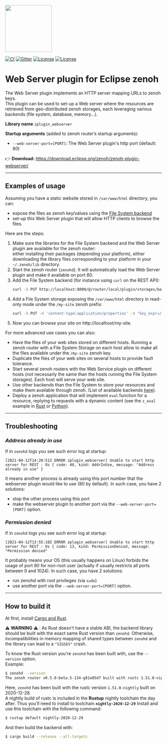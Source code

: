 <img src="http://zenoh.io/img/zenoh-dragon-small.png" width="150">

[![CI](https://github.com/eclipse-zenoh/zenoh-plugin-webserver/workflows/CI/badge.svg)](https://github.com/eclipse-zenoh/zenoh-plugin-webserver/actions?query=workflow%3A%22CI%22)
[![Gitter](https://badges.gitter.im/atolab/zenoh.svg)](https://gitter.im/atolab/zenoh?utm_source=badge&utm_medium=badge&utm_campaign=pr-badge)
[![License](https://img.shields.io/badge/License-EPL%202.0-blue)](https://choosealicense.com/licenses/epl-2.0/)
[![License](https://img.shields.io/badge/License-Apache%202.0-blue.svg)](https://opensource.org/licenses/Apache-2.0)

# Web Server plugin for Eclipse zenoh

The Web Server plugin implements an HTTP server mapping URLs to zenoh keys.  
This plugin can be used to set-up a Web server where the resources are retrieved from geo-distributed
zenoh storages, each leveraging various backends (file system, database, memory...).

**Library name** `zplugin_webserver`

**Startup arguments** (added to zenoh router’s startup arguments):
 - `--web-server-port=[PORT]`: The Web Server plugin's http port (default: 80)

:point_right: **Download:** https://download.eclipse.org/zenoh/zenoh-plugin-webserver/

-------------------------------
## **Examples of usage**

Assuming you have a static website stored in `/var/www/html` directory, you can:
 - expose the files as zenoh key/values using the [File System backend](https://github.com/eclipse-zenoh/zenoh-backend-filesystem)
 - set-up this Web Server plugin that will allow HTTP clients to browse the files.

Here are the steps:
 1. Make sure the libraries for the File System backend and the Web Server plugin are available for the zenoh router:  
    either installing their packages (depending your platform), either downloading the library files corresponding
    to your platform in your `~/.zenoh/lib` directory.
 2. Start the zenoh router (`zenohd`). It will automatically load the Web Server plugin and make it available on port 80.
 3. Add the File System backend (for instance using `curl` on the REST API):
    ```bash
    curl -X PUT http://localhost:8000/@/router/local/plugin/storages/backend/fs
    ```
 4. Add a File System storage exposing the `/var/www/html` directory in read-only mode under the `/my-site` zenoh prefix:
    ```bash
    curl -X PUT -H 'content-type:application/properties' -d "key_expr=/my-site/**;key_prefix=/my-site;dir=/var/www/html;read_only" http://localhost:8000/@/router/local/plugin/storages/backend/fs/storage/my-site
    ```
 5. Now you can browse your site on http://localhost/my-site.


For more advanced use cases you can also:
 - Have the files of your web sites stored on different hosts. Running a zenoh router with a File System Storage on
   each host allow to make all the files available under the `/my-site` zenoh key.
 - Duplicate the files of your web sites on several hosts to provide fault tolerance.
 - Start several zenoh routers with the Web Service plugin on different hosts (not necessarly the same than the
   hosts running the File System storages). Each host will serve your web site.
 - Use other backends than the File System to store your resources and make them available through zenoh.
   (List of available backends [here](http://zenoh.io/docs/manual/backends-list/)).
 - Deploy a zenoh application that will implement `eval` function for a resource, replying to requests with a
   dynamic content (see the `z_eval` example in
   [Rust](https://github.com/eclipse-zenoh/zenoh/blob/master/zenoh/examples/zenoh/z_eval.rs) or
   [Python](https://github.com/eclipse-zenoh/zenoh-python/blob/master/examples/zenoh/z_eval.py)).

-------------------------------
## Troubleshooting

### *Address already in use*
If in `zenohd` logs you see such error log at startup:
```
[2021-04-12T14:20:51Z ERROR zplugin_webserver] Unable to start http server for REST : Os { code: 48, kind: AddrInUse, message: "Address already in use" }
```
It means another process is already using this port number that the webserver plugin would like to use (80 by default).
In such case, you have 2 solutions:
 - stop the other process using this port
 - make the webserver plugin to another port via the `--web-server-port=[PORT]` option.

### *Permission denied*
If in `zenohd` logs you see such error log at startup:
```
[2021-04-12T13:55:10Z ERROR zplugin_webserver] Unable to start http server for REST : Os { code: 13, kind: PermissionDenied, message: "Permission denied" 
```
It probably means your OS (this usually happens on Linux) forbids the usage of port 80 for non-root user (actually if usually restricts all ports between 0 and 1024).
In such case, you have 2 solutions:
 - run zenohd with root privileges (via `sudo`)
 - use another port via the `--web-server-port=[PORT]` option.

-------------------------------
## How to build it

At first, install [Cargo and Rust](https://doc.rust-lang.org/cargo/getting-started/installation.html). 

:warning: **WARNING** :warning: : As Rust doesn't have a stable ABI, the backend library should be
built with the exact same Rust version than `zenohd`. Otherwise, incompatibilities in memory mapping
of shared types between `zenohd` and the library can lead to a `"SIGSEV"` crash.

To know the Rust version you're `zenohd` has been built with, use the `--version` option.  
Example:
```bash
$ zenohd --version
The zenoh router v0.5.0-beta.5-134-g81e85d7 built with rustc 1.51.0-nightly (2987785df 2020-12-28)
```
Here, `zenohd` has been built with the rustc version `1.51.0-nightly` built on 2020-12-28.  
A nightly build of rustc is included in the **Rustup** nightly toolchain the day after.
Thus you'll need to install to toolchain **`nightly-2020-12-29`**
Install and use this toolchain with the following command:

```bash
$ rustup default nightly-2020-12-29
```

And then build the backend with:

```bash
$ cargo build --release --all-targets
```
